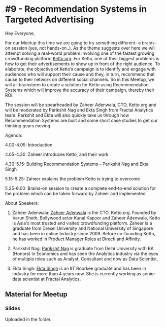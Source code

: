 # #9 - Recommendation Systems in Targeted Advertising

Hey Everyone,

For our Meetup this time we are going to try something different- a brains-on session (yes, not hands-on..). As the theme suggests over here we will attempt solving a real-world problem involving one of the fastest growing crowdfunding platform [Ketto.org](https://www.ketto.org/). For Ketto, one of their biggest problems is how to get their advertisements to show up in front of the right audience. To elaborate, the objective of Ketto’s campaign is to identify and engage with audiences who will support their cause and they, in turn, recommend that cause to their network on different social channels. So in this Meetup, we will all brainstorm to create a solution for Ketto using Recommendation Systems which will improve the accuracy of their campaign, thereby their ROI.

The session will be spearheaded by Zaheer Adenwala, CTO, Ketto.org and will be moderated by Parikshit Nag and Ekta Singh from Fractal Analytics team. Parkshit and Ekta will also quickly take us through how Recommendation Systems are built and some short case studies to get our thinking gears moving.

Agenda:

4.00-4.05: Introduction

4.05-4.30: Zaheer introduces Ketto, and their work

4.30-5.15: Building Recommendation Systems – Parikshit Nag and Ekta Singh

5.15-5.25: Zaheer explains the problem Ketto is trying to overcome

5.25-6.00: Brains-on session to create a complete end-to-end solution for the problem which can be taken forward by Zaheer and implemented

About Speakers:

1. Zaheer Adenwala:
[Zaheer Adenwala](https://www.linkedin.com/in/zaheer-adenwala-0181421a/) is the CTO, Ketto.org. Founded by Varun Sheth, Bollywood actor Kunal Kapoor and Zaheer Adenwala, Ketto is Asia's most trusted and visited crowdfunding platform. Zaheer is a graduate from Drexel University and National University of Singapore and has been in online Industry since 2009. Before co-founding Ketto, he has worked in Product Manager Roles at Directi and Affinity.

2. Parikshit Nag:
[Parikshit Nag](https://www.linkedin.com/in/parikshit-nag7/) is graduate from Delhi University with BA (Honors) in Economics and has seen the Analytics industry via the eyes of multiple roles such as Analyst, Consultant and now as Data Scientist.

3. Ekta Singh:
[Ekta Singh](https://www.linkedin.com/in/ekta-singh-0a675b42/) is an IIT Roorkee graduate and has been in industry for more than 4 years now. She is currently working as senior data scientist at Fractal Analytics.

## Material for Meetup

### Slides

Uploaded in the folder.